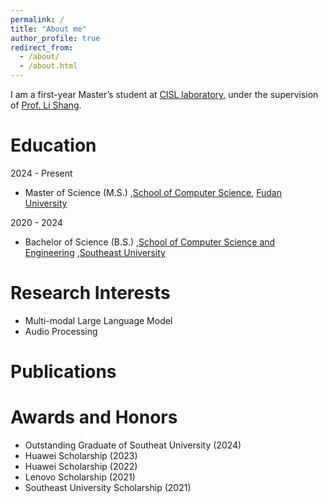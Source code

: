 ```yaml
---
permalink: /
title: "About me"
author_profile: true
redirect_from: 
  - /about/
  - /about.html
---
```


I am a first-year Master’s student at [CISL laboratory](https://cscw.fudan.edu.cn/), under the supervision of [Prof. Li Shang](https://cscw.fudan.edu.cn/lishang/).

Education
======

2024 - Present  
* Master of Science (M.S.) ,[School of Computer Science](https://cs.fudan.edu.cn/), [Fudan University](https://www.fudan.edu.cn/)


2020 - 2024  
* Bachelor of Science (B.S.) ,[School of Computer Science and Engineering](https://cse.seu.edu.cn/) ,[Southeast University](https://www.seu.edu.cn/)




Research Interests
======
<ul>
<li>Multi-modal Large Language Model</li>
<li>Audio Processing</li>
</ul>

Publications
======

Awards and Honors
======

* Outstanding Graduate of Southeat University (2024)
* Huawei Scholarship (2023)
* Huawei Scholarship (2022)  
* Lenovo Scholarship (2021)
* Southeast University Scholarship (2021)


